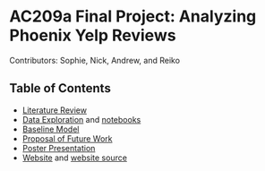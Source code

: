 # AC209a Final Project: Analyzing Phoenix Yelp Reviews

Contributors: Sophie, Nick, Andrew, and Reiko

## Table of Contents

- [Literature Review](./literature_review/literature_review.pdf)
- [Data Exploration](./data_exploration/data_exploration.pdf) and [notebooks](./data_exploration)
- [Baseline Model](./baseline_model/baseline_models.ipynb)
- [Proposal of Future Work](./proposal_future_work/proposal_future_work.pdf)
- [Poster Presentation](./poster_presentation/poster_presentation.pdf)
- [Website](http://yelp-challenge-ac209a-website.s3-website-us-east-1.amazonaws.com) and [website source](./website)
